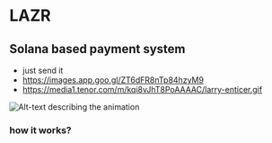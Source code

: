 # LAZR

## Solana based payment system
- just send it
- https://images.app.goo.gl/ZT6dFR8nTp84hzyM9
- https://media1.tenor.com/m/kqi8vJhT8PoAAAAC/larry-enticer.gif

![Alt-text describing the animation](https://example.com/animation.gif "Optional hover title")


### how it works?

